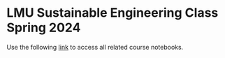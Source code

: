 # LMU Sustainable Engineering Class Spring 2024
Use the following [link](https://geospatial-data-analytics.briannapagan.com/hub/user-redirect/git-pull?repo=https%3A%2F%2Fgithub.com%2Fbriannapagan%2Flmu-sustainable-engineering-spring-2024&urlpath=lab%2Ftree%2Flmu-sustainable-engineering-spring-2024%2F) to access all related course notebooks. 
